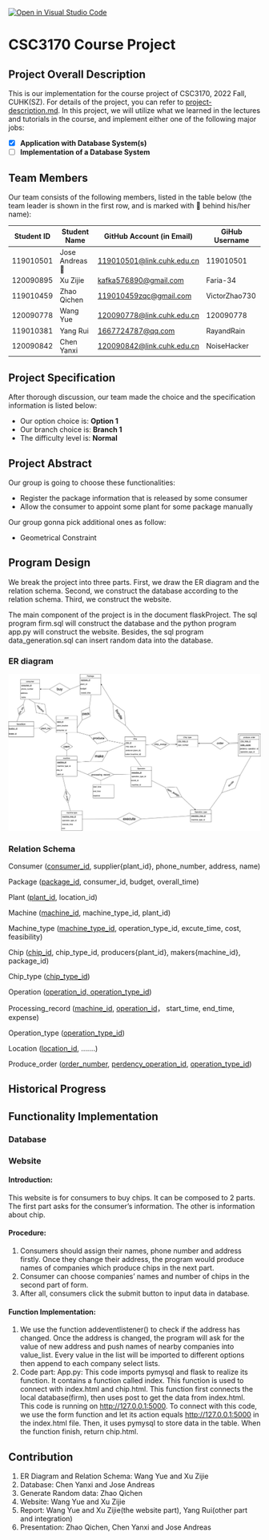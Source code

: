 [![Open in Visual Studio Code](https://classroom.github.com/assets/open-in-vscode-c66648af7eb3fe8bc4f294546bfd86ef473780cde1dea487d3c4ff354943c9ae.svg)](https://classroom.github.com/online_ide?assignment_repo_id=9425721&assignment_repo_type=AssignmentRepo)
# CSC3170 Course Project

## Project Overall Description

This is our implementation for the course project of CSC3170, 2022 Fall, CUHK(SZ). For details of the project, you can refer to [project-description.md](project-description.md). In this project, we will utilize what we learned in the lectures and tutorials in the course, and implement either one of the following major jobs:

<!-- Please fill in "x" to replace the blank space between "[]" to tick the todo item; it's ticked on the first one by default. -->

- [x] **Application with Database System(s)**
- [ ] **Implementation of a Database System**

## Team Members

Our team consists of the following members, listed in the table below (the team leader is shown in the first row, and is marked with 🚩 behind his/her name):

<!-- change the info below to be the real case -->

| Student ID | Student Name   | GitHub Account (in Email)   | GiHub Username |
| ---------- | -------------- | --------------------------  | -------------- |
| 119010501  | Jose Andreas🚩 | 119010501@link.cuhk.edu.cn  |  119010501     |
| 120090895  | Xu Zijie       | kafka576890@gmail.com       |   Faria-34     |
| 119010459  | Zhao Qichen    | 119010459zqc@gmail.com      |  VictorZhao730 |
| 120090778  | Wang Yue       | 120090778@link.cuhk.edu.cn  |   120090778    |
| 119010381  | Yang Rui       | 1667724787@qq.com           |   RayandRain   |
| 120090842  | Chen Yanxi     | 120090842@link.cuhk.edu.cn  |   NoiseHacker  |

## Project Specification

<!-- You should remove the terms/sentence that is not necessary considering your option/branch/difficulty choice -->

After thorough discussion, our team made the choice and the specification information is listed below:

- Our option choice is: **Option 1**
- Our branch choice is: **Branch 1**
- The difficulty level is: **Normal**


## Project Abstract
Our group is going to choose these functionalities:
- Register the package information that is released by some consumer
- Allow the consumer to appoint some plant for some package manually

Our group gonna pick additional ones as follow:
- Geometrical Constraint
## Program Design
We break the project into three parts. First, we draw the ER diagram and the relation schema. Second, we construct the database according to the relation schema. Third, we construct the website.</p>
The main component of the project is in the document flaskProject. The sql program firm.sql will construct the database and the python program app.py will construct the website. Besides, the sql program data_generation.sql can insert random data into the database.</p>
### ER diagram
   ![the ER diagram](ER_graph.png)
### Relation Schema
Consumer (<u>consumer_id</u>, supplier{plant_id}, phone_number, address, name)</p>
Package (<u>package_id</u>, consumer_id, budget, overall_time)</p>
Plant (<u>plant_id</u>, location_id)</p>
Machine (<u>machine_id</u>, machine_type_id, plant_id)</p>
Machine_type (<u>machine_type_id</u>, operation_type_id, excute_time, cost, feasibility)</p>
Chip (<u>chip_id</u>, chip_type_id, producers{plant_id}, makers{machine_id}, package_id)</p>
Chip_type (<u>chip_type_id</u>)</p>
Operation (<u>operation_id, operation_type_id</u>)</p>
Processing_record (<u>machine_id</u>, <u>operation_id</u>， start_time, end_time, expense)</p>
Operation_type (<u>operation_type_id</u>)</p>
Location (<u>location_id</u>, …….)</p>
Produce_order (<u>order_number</u>, <u>perdency_operation_id</u>, <u>operation_type_id</u>)</p>
## Historical Progress
## Functionality Implementation
### Database
### Website
#### Introduction:
This website is for consumers to buy chips. It can be composed to 2 parts. The first part asks for the consumer’s information. The other is information about chip. 
#### Procedure:
1. Consumers should assign their names, phone number and address firstly. Once they change their address, the program would produce names of companies which produce chips in the next part.
2. Consumer can choose companies’ names and number of chips in the second part of form.
3. After all, consumers click the submit button to input data in database.  
#### Function Implementation:
1. We use the function addeventlistener() to check if the address has changed. Once the address is changed, the program will ask for the value of new address and push names of nearby companies into value_list. Every value in the list will be imported to different options then append to each company select lists.
2. Code part: App.py: This code imports pymysql and flask to realize its function. It contains a function called index. This function is used to connect with index.html and chip.html. This function first connects the local database(firm), then uses post to get the data from index.html. This code is running on http://127.0.0.1:5000. To connect with this code, we use the form function and let its action equals http://127.0.0.1:5000 in the index.html file. Then, it uses pymysql to store data in the table. When the function finish, return chip.html.
## Contribution
1. ER Diagram and Relation Schema: Wang Yue and Xu Zijie
2. Database: Chen Yanxi and Jose Andreas
3. Generate Random data: Zhao Qichen
4. Website: Wang Yue and Xu Zijie
5. Report: Wang Yue and Xu Zijie(the website part), Yang Rui(other part and integration)
6. Presentation: Zhao Qichen, Chen Yanxi and Jose Andreas

